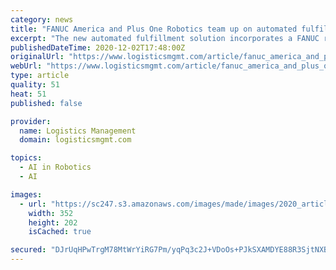 ```yaml
---
category: news
title: "FANUC America and Plus One Robotics team up on automated fulfillment solution"
excerpt: "The new automated fulfillment solution incorporates a FANUC robot and Plus One’s AI-powered PickOne perception system"
publishedDateTime: 2020-12-02T17:48:00Z
originalUrl: "https://www.logisticsmgmt.com/article/fanuc_america_and_plus_one_robotics_team_up_on_automated_fulfillment_soluti"
webUrl: "https://www.logisticsmgmt.com/article/fanuc_america_and_plus_one_robotics_team_up_on_automated_fulfillment_soluti"
type: article
quality: 51
heat: 51
published: false

provider:
  name: Logistics Management
  domain: logisticsmgmt.com

topics:
  - AI in Robotics
  - AI

images:
  - url: "https://sc247.s3.amazonaws.com/images/made/images/2020_article/LM2011_F_LMEx_Future_MotorFreight-Main600_350_200_bor1_b9b3be_s_c1.jpg"
    width: 352
    height: 202
    isCached: true

secured: "DJrUqHPwTrgM78MtWrYiRG7Pm/yqPq3c2J+VDoOs+PJkSXAMDYE88R3SjtNXBv8ANPuGrxnUeGMKKKF+vNmT26ZUdgV8hpQ0dx1kU74j6ZE4UNskP2oKgEN5l/A12Q53gmUepW0QpHL6MNBFm/NgroZj4f0SDqKzPzwwPe8wsRJ3Aaw+gcJz9t7BvtiB7yB1l97eW3fdBzhQt02wo81sD/+oM4k0T2LFqd24j8I7NpIlb34ISxgzSSm0u5XqQqnDXndG3A2UvMVdl7T8/zwc9hgZeaxZsvBRaAVY7ZLy5SNQlfFh3ZWmzgi6+Yel3pZqT0f/bGrV+A29fcJV9HDrzjDIahMb7vawPfD6z/0yf3w=;CCukizmrUxR2NjcgPYlq5A=="
---
```


